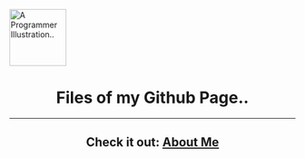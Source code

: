 <img src="https://cdn-icons-png.flaticon.com/512/1488/1488581.png" width="100" alt="A Programmer Illustration.."/> <h1 align="center">Files of my Github Page..</h1>
  
<hr>
<h2 align="center">Check it out: <a href="https://imnethmina.github.io/about/">About Me</a></h2>
